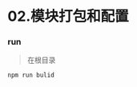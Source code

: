 <!--
 * @Date        : 2020-10-01 16:00:43
 * @LastEditors : anlzou
 * @Github      : https://github.com/anlzou
 * @LastEditTime: 2020-10-01 16:10:03
 * @FilePath    : \webpack-course24292\webpack4.x讲义和代码\代码\02\README.md
 * @Describe    : 
-->
# 02.模块打包和配置

### run
> 在根目录
```
npm run bulid
```